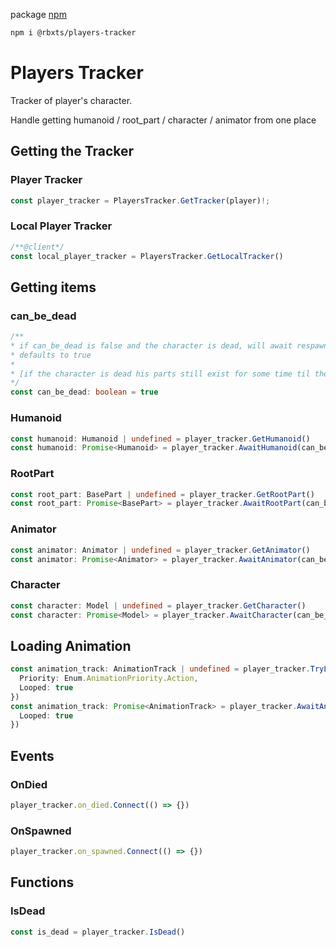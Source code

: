 package [npm](https://www.npmjs.com/package/@rbxts/players-tracker)
```bash
npm i @rbxts/players-tracker
```
# Players Tracker

Tracker of player's character.

Handle getting humanoid / root_part / character / animator from one place

## Getting the Tracker

### Player Tracker
```ts
const player_tracker = PlayersTracker.GetTracker(player)!;
```

### Local Player Tracker
```ts
/**@client*/
const local_player_tracker = PlayersTracker.GetLocalTracker()
```

## Getting items

### can_be_dead
```ts
/**
* if can_be_dead is false and the character is dead, will await respawn and will return the new Humanoid
* defaults to true
*
* [if the character is dead his parts still exist for some time til the character removal]
*/
const can_be_dead: boolean = true 
```
### Humanoid
```ts
const humanoid: Humanoid | undefined = player_tracker.GetHumanoid()
const humanoid: Promise<Humanoid> = player_tracker.AwaitHumanoid(can_be_dead)
```

### RootPart
```ts
const root_part: BasePart | undefined = player_tracker.GetRootPart()
const root_part: Promise<BasePart> = player_tracker.AwaitRootPart(can_be_dead)
```

### Animator
```ts
const animator: Animator | undefined = player_tracker.GetAnimator()
const animator: Promise<Animator> = player_tracker.AwaitAnimator(can_be_dead)
```

### Character
```ts
const character: Model | undefined = player_tracker.GetCharacter()
const character: Promise<Model> = player_tracker.AwaitCharacter(can_be_dead)
```

## Loading Animation
```ts
const animation_track: AnimationTrack | undefined = player_tracker.TryLoadAnimation(animation, {
  Priority: Enum.AnimationPriority.Action,
  Looped: true
})
const animation_track: Promise<AnimationTrack> = player_tracker.AwaitAndLoadAnimation(animation, {
  Looped: true
})
```

## Events
### OnDied
```ts
player_tracker.on_died.Connect(() => {})
```
### OnSpawned
```ts
player_tracker.on_spawned.Connect(() => {})
```


## Functions
### IsDead
```ts
const is_dead = player_tracker.IsDead()
```














